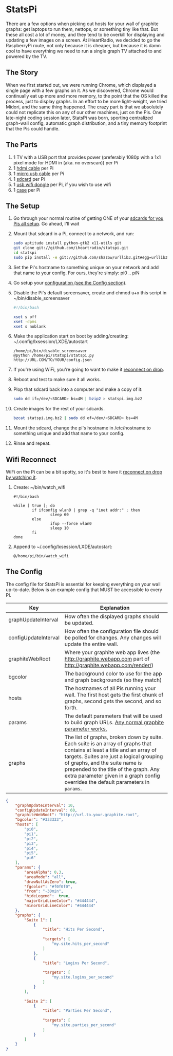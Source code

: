 # StatsPi

There are a few options when picking out hosts for your wall of graphite graphs: get laptops to run them, nettops, or something tiny like that. But these all cost a lot of money, and they tend to be overkill for displaying and updating a few images on a screen.  At iHeartRadio, we decided to go the RaspberryPi route, not only because it is cheaper, but because it is damn cool to have everything we need to run a single graph TV attached to and powered by the TV.

## The Story

When we first started out, we were running Chrome, which displayed a single page with a few graphs on it. As we discovered, Chrome would continually eat up more and more memory, to the point that the OS killed the process, just to display graphs. In an effort to be more light-weight, we tried Midori, and the same thing happened. The crazy part is that we absolutely could not replicate this on any of our other machines, just on the Pis. One late-night coding session later, StatsPi was born, sporting centralized graph-wall config, automatic graph distribution, and a tiny memory footprint that the Pis could handle.

## The Parts

1. 1 TV with a USB port that provides power (preferably 1080p with a 1x1 pixel mode for HDMI in (aka. no overscan)) per Pi
1. 1 [hdmi cable](http://www.amazon.com/dp/B00870ZHCQ) per Pi
1. 1 [micro usb cable](http://www.amazon.com/dp/B003ES5ZSW) per Pi
1. 1 [sdcard](http://www.amazon.com/dp/B003VNKNEG) per Pi
1. 1 [usb wifi dongle](http://www.amazon.com/dp/B005CLMJLU) per Pi, if you wish to use wifi
1. 1 [case](http://www.adafruit.com/products/1140) per Pi

## The Setup

1. Go through your normal routine of getting ONE of your [sdcards for you Pis all setup](http://elinux.org/RPi_Easy_SD_Card_Setup).  Go ahead, I'll wait
1. Mount that sdcard in a Pi, connect to a network, and run:

	```bash
	sudo aptitude install python-gtk2 x11-utils git
	git clone git://github.com/iheartradio/statspi.git
	cd statspi
	sudo pip install -e git://github.com/shazow/urllib3.git#egg=urllib3
	```

1. Set the Pi's hostname to something unique on your network and add that name to your config.  For ours, they're simply: pi0 .. piN
1. Go setup your [configuration (see the Config section)](#the-config).
1. Disable the Pi's default screensaver, create and chmod u+x this script in ~/bin/disable_screensaver

	```bash
	#!/bin/bash

	xset s off
	xset -dpms
	xset s noblank
	```

1. Make the application start on boot by adding/creating: ~/.config/lxsession/LXDE/autostart

	```
	/home/pi/bin/disable_screensaver
	@python /home/pi/statspi/statspi.py http://URL.COM/TO/YOUR/config.json
	```

1. If you're using WiFi, you're going to want to make it [reconnect on drop](#wifi-reconnect).
1. Reboot and test to make sure it all works.
1. Plop that sdcard back into a computer and make a copy of it:

	```bash
	sudo dd if=/dev/<SDCARD> bs=4M | bzip2 > statspi.img.bz2
	```

1. Create images for the rest of your sdcards.

	```bash
	bzcat statspi.img.bz2 | sudo dd of=/dev/<SDCARD> bs=4M
	```

1. Mount the sdcard, change the pi's hostname in /etc/hostname to something unique and add that name to your config.
1. Rinse and repeat.

## Wifi Reconnect

WiFi on the Pi can be a bit spotty, so it's best to have it [reconnect on drop by watching it](http://www.raspberrypi.org/phpBB3/viewtopic.php?f=26&t=16054).

1. Create: ~/bin/watch_wifi
	```
	#!/bin/bash
	
	while [ true ]; do
			if ifconfig wlan0 | grep -q "inet addr:" ; then
					sleep 60
			else
					ifup --force wlan0
					sleep 10
			fi
	done
	```
	
1. Append to ~/.config/lxsession/LXDE/autostart:
	
	```
	@/home/pi/bin/watch_wifi
	```

## The Config

The config file for StatsPi is essential for keeping everything on your wall up-to-date.  Below is an example config that MUST be accessible to every Pi.

| Key                  | Explanation
| -------------------- | -----------
| graphUpdateInterval  | How often the displayed graphs should be updated.
| configUpdateInterval | How often the configuration file should be polled for changes. Any changes will update the entire wall.
| graphiteWebRoot      | Where your graphite web app lives (the http://graphite.webapp.com part of http://graphite.webapp.com/render/)
| bgcolor              | The background color to use for the app and graph backgrounds (so they match)
| hosts                | The hostnames of all Pis running your wall. The first host gets the first chunk of graphs, second gets the second, and so forth.
| params               | The default parameters that will be used to build graph URLs. [Any normal graphite parameter works.](http://graphite.readthedocs.org/en/latest/render_api.html#graph-parameters)
| graphs               | The list of graphs, broken down by suite. Each suite is an array of graphs that contains at least a title and an array of targets. Suites are just a logical grouping of graphs, and the suite name is prepended to the title of the graph. Any extra parameter given in a graph config overrides the default parameters in `params`.

```json
{
	"graphUpdateInterval": 10,
	"configUpdateInterval": 60,
	"graphiteWebRoot": "http://url.to.your.graphite.root",
	"bgcolor": "#333333",
	"hosts": [
		"pi0",
		"pi1",
		"pi2",
		"pi3",
		"pi4",
		"pi5",
		"pi6"
	],
	"params": {
		"areaAlpha": 0.3,
		"areaMode": "all",
		"drawNullAsZero": true,
		"fgcolor": "#f0f0f0",
		"from": "-30min",
		"hideLegend":  true,
		"majorGridLineColor": "#444444",
		"minorGridLineColor": "#444444"
	},
	"graphs": {
		"Suite 1": [
			{
				"title": "Hits Per Second",
				
				"targets": [
					"my.site.hits_per_second"
				]
			},
			{
				"title": "Logins Per Second",
				
				"targets": [
					"my.site.logins_per_second"
				]
			}
		],
		
		"Suite 2": [
			{
				"title": "Parties Per Second",
				
				"targets": [
					"my.site.parties_per_second"
				]
			}
		]
	}
}
```